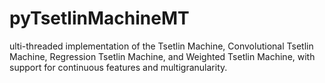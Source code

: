 # pyTsetlinMachineMT
ulti-threaded implementation of the Tsetlin Machine, Convolutional Tsetlin Machine, Regression Tsetlin Machine, and Weighted Tsetlin Machine, with support for continuous features and multigranularity.
